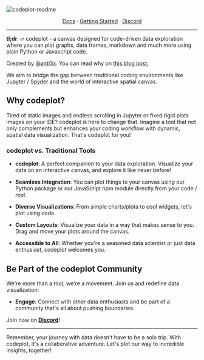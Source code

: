 ![codeplot-readme](https://github.com/codeplot-co/codeplot/assets/26308297/e1212d25-a731-4755-875d-e988848f6d87)
<div align="center">
<a href="https://codeplot.co">Docs</a> 
<span> · </span><a href="https://codeplot.co/getting-started">Getting Started</a> 
<span> · </span>
<a href="https://discord.gg/fYTsNp5Wvt">Discord</a>
</div>

---

**tl;dr**: ▱ codeplot - a canvas designed for code-driven data exploration where you can plot graphs, data frames, markdown and much more using plain Python or Javascript code.

Created by [@antl3x](https://github.com/antl3x). You can read why on [this blog post.](https://antl3x.co/posts/2024-01-25-today-i-decided-to-create-a-tool-that-i-always-wanted/)

We aim to bridge the gap between traditional coding environments like Jupyter / Spyder and the world of interactive spatial canvas.

## Why codeplot?

Tired of static images and endless scrolling in Jupyter or fixed rigid plots images on your IDE? codeplot is here to change that. Imagine a tool that not only complements but enhances your coding workflow with dynamic, spatial data visualization. That's codeplot for you!

### codeplot vs. Traditional Tools

- **codeplot**: A perfect companion to your data exploration. Visualize your data on an interactive canvas, and explore it like never before!

- **Seamless Integration**: You can plot things to your canvas using our Python package or our JavaScript npm module directly from your code / repl.

- **Diverse Visualizations**: From simple charts/plota to cool widgets, let's plot using code.

- **Custom Layouts**: Visualize your data in a way that makes sense to you. Drag and move your plots around the canvas.

- **Accessible to All**: Whether you're a seasoned data scientist or just data enthusiast, codeplot welcomes you.

## Be Part of the codeplot Community

We're more than a tool; we're a movement. Join us and redefine data visualization:

- **Engage**: Connect with other data enthusiasts and be part of a community that's all about pushing boundaries.

Join now on **[Discord](https://discord.gg/fYTsNp5Wvt)**!

---

Remember, your journey with data doesn't have to be a solo trip. With codeplot, it's a collaborative adventure. Let's plot our way to incredible insights, together!

